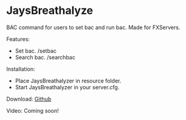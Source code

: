 # JaysBreathalyze
BAC command for users to set bac and run bac. Made for FXServers.

Features:

* Set bac. /setbac
* Search bac. /searchbac


Installation:

* Place JaysBreathalyzer in resource folder.
* Start JaysBreathalyzer in your server.cfg.

Download:
[Github](https://github.com/JeremyTheDev123/JaysBreathalyze)

Video: Coming soon!
